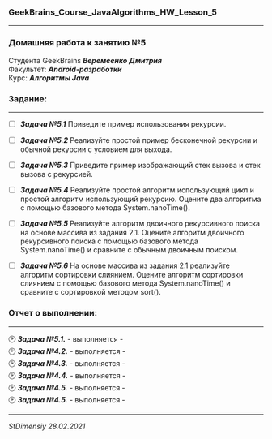 ### GeekBrains_Course_JavaAlgorithms_HW_Lesson_5
---
### Домашняя работа к занятию №5
Студента GeekBrains ***Веремеенко Дмитрия***    
Факультет: ***Android-разработки***    
Курс: ***Алгоритмы Java***
### Задание:
---
- [ ] ***Задача №5.1***	Приведите пример использования рекурсии.
- [ ] ***Задача №5.2***	Реализуйте простой пример бесконечной рекурсии и обычной рекурсии с условием для выхода.
- [ ] ***Задача №5.3***	Приведите пример изображающий стек вызова и стек вызова с рекурсией.
- [ ] ***Задача №5.4***	Реализуйте простой алгоритм использующий цикл и простой алгоритм использующий рекурсию.
  Оцените два алгоритма с помощью базового метода System.nanoTime().    
- [ ] ***Задача №5.5***	Реализуйте алгоритм двоичного рекурсивного поиска на основе массива из задания 2.1.
  Оцените алгоритм двоичного рекурсивного поиска с помощью базового метода System.nanoTime() и сравните с обычным двоичным поиском.
- [ ] ***Задача №5.6***	На основе массива из задания 2.1 реализуйте алгоритм сортировки слиянием.
  Оцените алгоритм сортировки слиянием с помощью базового метода System.nanoTime() и сравните с сортировкой методом sort().
  

### Отчет о выполнении:
---    
:clock2: ***Задача №5.1.*** - выполняется -   
:clock2: ***Задача №4.2.*** - выполняется -   
:clock2: ***Задача №4.3.*** - выполняется -   
:clock2: ***Задача №4.4.*** - выполняется -   
:clock2: ***Задача №4.5.*** - выполняется -   
:clock2: ***Задача №4.5.*** - выполняется -
      
---   

*StDimensiy 28.02.2021*
